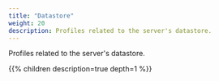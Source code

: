 ```yaml
---
title: "Datastore"
weight: 20
description: Profiles related to the server's datastore.
---
```


Profiles related to the server's datastore.

{{% children description=true depth=1 %}}
